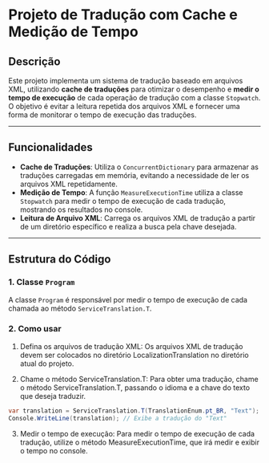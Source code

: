 # Projeto de Tradução com Cache e Medição de Tempo

## Descrição

Este projeto implementa um sistema de tradução baseado em arquivos XML, utilizando **cache de traduções** para otimizar o desempenho e **medir o tempo de execução** de cada operação de tradução com a classe `Stopwatch`. O objetivo é evitar a leitura repetida dos arquivos XML e fornecer uma forma de monitorar o tempo de execução das traduções.

---

## Funcionalidades

- **Cache de Traduções**: Utiliza o `ConcurrentDictionary` para armazenar as traduções carregadas em memória, evitando a necessidade de ler os arquivos XML repetidamente.
- **Medição de Tempo**: A função `MeasureExecutionTime` utiliza a classe `Stopwatch` para medir o tempo de execução de cada tradução, mostrando os resultados no console.
- **Leitura de Arquivo XML**: Carrega os arquivos XML de tradução a partir de um diretório específico e realiza a busca pela chave desejada.

---

## Estrutura do Código

### 1. **Classe `Program`**

A classe `Program` é responsável por medir o tempo de execução de cada chamada ao método `ServiceTranslation.T`.

### 2. **Como usar**

1. Defina os arquivos de tradução XML: Os arquivos XML de tradução devem ser colocados no diretório LocalizationTranslation no diretório atual do projeto.

2. Chame o método ServiceTranslation.T: Para obter uma tradução, chame o método ServiceTranslation.T, passando o idioma e a chave do texto que deseja traduzir.

```csharp
var translation = ServiceTranslation.T(TranslationEnum.pt_BR, "Text");
Console.WriteLine(translation); // Exibe a tradução do "Text"
```

3. Medir o tempo de execução: Para medir o tempo de execução de cada tradução, utilize o método MeasureExecutionTime, que irá medir e exibir o tempo no console.
